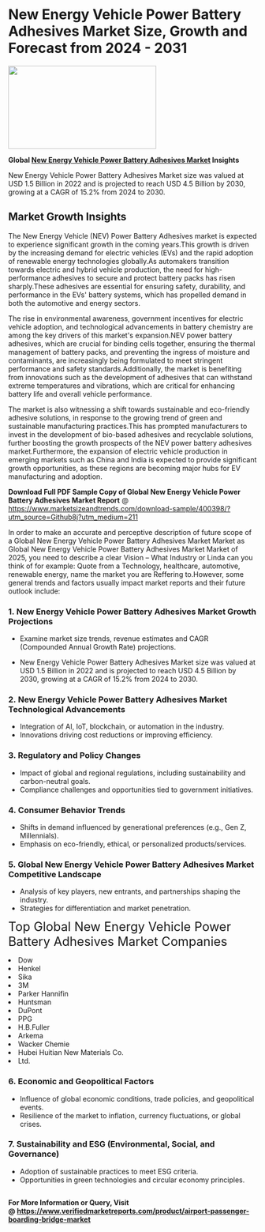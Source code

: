 <H1>New Energy Vehicle Power Battery Adhesives Market Size, Growth and Forecast from 2024 - 2031</H1><img class="aligncenter size-medium wp-image-584254" src="https://thirdeyenews.in/wp-content/uploads/2024/09/Global-Market-Research-300x168.jpeg" alt="" width="300" height="168" /><p><strong>Global&nbsp;<a href="https://www.marketsizeandtrends.com/download-sample/400398/?utm_source=Github8j?utm_medium=211">New Energy Vehicle Power Battery Adhesives Market</a> Insights</strong></p><p>New Energy Vehicle Power Battery Adhesives Market size was valued at USD 1.5 Billion in 2022 and is projected to reach USD 4.5 Billion by 2030, growing at a CAGR of 15.2% from 2024 to 2030.</p><p><h2>Market Growth Insights</h2> <p>The New Energy Vehicle (NEV) Power Battery Adhesives market is expected to experience significant growth in the coming years.This growth is driven by the increasing demand for electric vehicles (EVs) and the rapid adoption of renewable energy technologies globally.As automakers transition towards electric and hybrid vehicle production, the need for high-performance adhesives to secure and protect battery packs has risen sharply.These adhesives are essential for ensuring safety, durability, and performance in the EVs' battery systems, which has propelled demand in both the automotive and energy sectors.</p> <p>The rise in environmental awareness, government incentives for electric vehicle adoption, and technological advancements in battery chemistry are among the key drivers of this market's expansion.NEV power battery adhesives, which are crucial for binding cells together, ensuring the thermal management of battery packs, and preventing the ingress of moisture and contaminants, are increasingly being formulated to meet stringent performance and safety standards.Additionally, the market is benefiting from innovations such as the development of adhesives that can withstand extreme temperatures and vibrations, which are critical for enhancing battery life and overall vehicle performance.</p> <p>The market is also witnessing a shift towards sustainable and eco-friendly adhesive solutions, in response to the growing trend of green and sustainable manufacturing practices.This has prompted manufacturers to invest in the development of bio-based adhesives and recyclable solutions, further boosting the growth prospects of the NEV power battery adhesives market.Furthermore, the expansion of electric vehicle production in emerging markets such as China and India is expected to provide significant growth opportunities, as these regions are becoming major hubs for EV manufacturing and adoption.</p> <p><span class=""><strong>Download Full PDF Sample Copy of Global New Energy Vehicle Power Battery Adhesives Market Report</strong> @ <a href="https://www.marketsizeandtrends.com/download-sample/400398/?utm_source=Github8j?utm_medium=211" target="_blank">https://www.marketsizeandtrends.com/download-sample/400398/?utm_source=Github8j?utm_medium=211</a></span></p><p>In order to make an accurate and perceptive description of future scope of a Global&nbsp;New Energy Vehicle Power Battery Adhesives Market Market as Global&nbsp;New Energy Vehicle Power Battery Adhesives Market Market of 2025, you need to describe a clear Vision &ndash; What Industry or Linda can you think of for example: Quote from a Technology, healthcare, automotive, renewable energy, name the market you are Reffering to.However, some general trends and factors usually impact market reports and their future outlook include:</p><h3>1.&nbsp;<strong>New Energy Vehicle Power Battery Adhesives Market Growth Projections</strong></h3><ul><li>Examine market size trends, revenue estimates and CAGR (Compounded Annual Growth Rate) projections.</li><li><p>New Energy Vehicle Power Battery Adhesives Market size was valued at USD 1.5 Billion in 2022 and is projected to reach USD 4.5 Billion by 2030, growing at a CAGR of 15.2% from 2024 to 2030.</p></li></ul><h3>2.&nbsp;<strong>New Energy Vehicle Power Battery Adhesives Market Technological Advancements</strong></h3><ul><li>Integration of AI, IoT, blockchain, or automation in the industry.</li><li>Innovations driving cost reductions or improving efficiency.</li></ul><h3>3.&nbsp;<strong>Regulatory and Policy Changes</strong></h3><ul><li>Impact of global and regional regulations, including sustainability and carbon-neutral goals.</li><li>Compliance challenges and opportunities tied to government initiatives.</li></ul><h3>4.&nbsp;<strong>Consumer Behavior Trends</strong></h3><ul><li>Shifts in demand influenced by generational preferences (e.g., Gen Z, Millennials).</li><li>Emphasis on eco-friendly, ethical, or personalized products/services.</li></ul><h3>5.&nbsp;<strong>Global New Energy Vehicle Power Battery Adhesives Market Competitive Landscape</strong></h3><ul><li>Analysis of key players, new entrants, and partnerships shaping the industry.</li><li>Strategies for differentiation and market penetration.</li></ul><p data-pm-slice="1 1 []"><span style="color: inherit; font-family: inherit; font-size: 25px;">Top Global New Energy Vehicle Power Battery Adhesives Market Companies</span></p><div class="" data-test-id=""><p><li>Dow</li><li> Henkel</li><li> Sika</li><li> 3M</li><li> Parker Hannifin</li><li> Huntsman</li><li> DuPont</li><li> PPG</li><li> H.B.Fuller</li><li> Arkema</li><li> Wacker Chemie</li><li> Hubei Huitian New Materials Co.</li><li>Ltd.</li></p></div><h3>6.&nbsp;<strong>Economic and Geopolitical Factors</strong></h3><ul><li>Influence of global economic conditions, trade policies, and geopolitical events.</li><li>Resilience of the market to inflation, currency fluctuations, or global crises.</li></ul><h3>7.&nbsp;<strong>Sustainability and ESG (Environmental, Social, and Governance)</strong></h3><ul><li>Adoption of sustainable practices to meet ESG criteria.</li><li>Opportunities in green technologies and circular economy principles.</li></ul><h2><strong style="font-size: 14px;">For More Information or Query, Visit @&nbsp;</strong><a style="background-color: #ffffff; font-size: 14px;" href="https://www.marketsizeandtrends.com/report/new-energy-vehicle-power-battery-adhesives-market/" target="_blank">https://www.verifiedmarketreports.com/product/airport-passenger-boarding-bridge-market</a></h2>